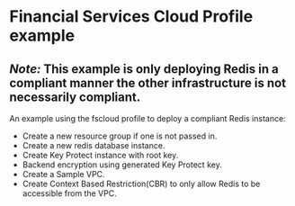 # Financial Services Cloud Profile example

## *Note:* This example is only deploying Redis in a compliant manner the other infrastructure is not necessarily compliant.

An example using the fscloud profile to deploy a compliant Redis instance:
 - Create a new resource group if one is not passed in.
 - Create a new redis database instance.
 - Create Key Protect instance with root key.
 - Backend encryption using generated Key Protect key.
 - Create a Sample VPC.
 - Create Context Based Restriction(CBR) to only allow Redis to be accessible from the VPC.
